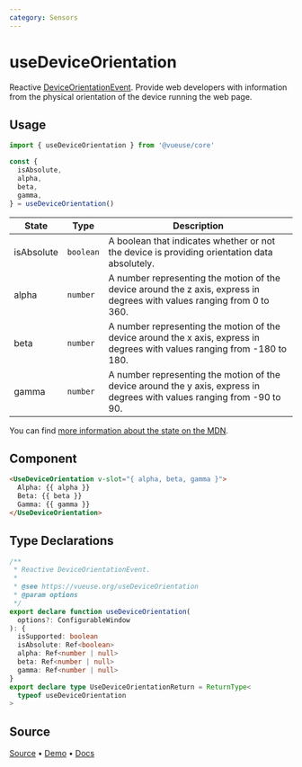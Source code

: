 ```yaml
---
category: Sensors
---
```


# useDeviceOrientation

Reactive [DeviceOrientationEvent](https://developer.mozilla.org/en-US/docs/Web/API/DeviceOrientationEvent). Provide web developers with information from the physical orientation of the device running the web page.

## Usage

```js
import { useDeviceOrientation } from '@vueuse/core'

const {
  isAbsolute,
  alpha,
  beta,
  gamma,
} = useDeviceOrientation()
```

| State      | Type     | Description                                                                                                                |
| ---------- | -------- | -------------------------------------------------------------------------------------------------------------------------- |
| isAbsolute | `boolean` | A boolean that indicates whether or not the device is providing orientation data absolutely.                               |
| alpha      | `number` | A number representing the motion of the device around the z axis, express in degrees with values ranging from 0 to 360.    |
| beta       | `number` | A number representing the motion of the device around the x axis, express in degrees with values ranging from -180 to 180. |
| gamma      | `number` | A number representing the motion of the device around the y axis, express in degrees with values ranging from -90 to 90.   |

You can find [more information about the state on the MDN](https://developer.mozilla.org/en-US/docs/Web/API/DeviceOrientationEvent#Properties).

## Component

```html
<UseDeviceOrientation v-slot="{ alpha, beta, gamma }">
  Alpha: {{ alpha }}
  Beta: {{ beta }}
  Gamma: {{ gamma }}
</UseDeviceOrientation>
```

<LearnMoreComponents />


<!--FOOTER_STARTS-->
## Type Declarations

```typescript
/**
 * Reactive DeviceOrientationEvent.
 *
 * @see https://vueuse.org/useDeviceOrientation
 * @param options
 */
export declare function useDeviceOrientation(
  options?: ConfigurableWindow
): {
  isSupported: boolean
  isAbsolute: Ref<boolean>
  alpha: Ref<number | null>
  beta: Ref<number | null>
  gamma: Ref<number | null>
}
export declare type UseDeviceOrientationReturn = ReturnType<
  typeof useDeviceOrientation
>
```

## Source

[Source](https://github.com/vueuse/vueuse/blob/main/packages/core/useDeviceOrientation/index.ts) • [Demo](https://github.com/vueuse/vueuse/blob/main/packages/core/useDeviceOrientation/demo.vue) • [Docs](https://github.com/vueuse/vueuse/blob/main/packages/core/useDeviceOrientation/index.md)


<!--FOOTER_ENDS-->
